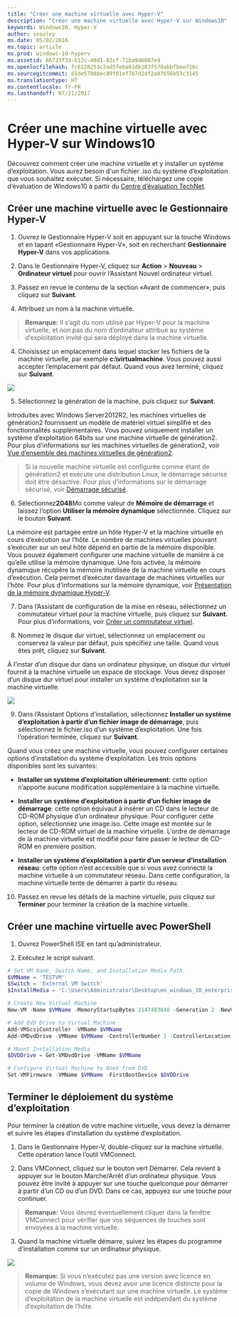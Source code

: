 ```yaml
---
title: "Créer une machine virtuelle avec Hyper-V"
description: "Créer une machine virtuelle avec Hyper-V sur Windows10"
keywords: Windows10, Hyper-V
author: scooley
ms.date: 05/02/2016
ms.topic: article
ms.prod: windows-10-hyperv
ms.assetid: 66723f33-b12c-49d1-82cf-71ba9d6087e9
ms.openlocfilehash: fc6228253c2ad5fe8a01db283f578abbfbee716c
ms.sourcegitcommit: 65de5708bec89f01ef7b7d2df2a87656b53c3145
ms.translationtype: HT
ms.contentlocale: fr-FR
ms.lasthandoff: 07/21/2017
---
```

# Créer une machine virtuelle avec Hyper-V sur Windows10

Découvrez comment créer une machine virtuelle et y installer un système d’exploitation.  Vous aurez besoin d'un fichier .iso du système d’exploitation que vous souhaitez exécuter. Si nécessaire, téléchargez une copie d’évaluation de Windows10 à partir du [Centre d’évaluation TechNet](http://www.microsoft.com/en-us/evalcenter/).

## Créer une machine virtuelle avec le Gestionnaire Hyper-V

1. Ouvrez le Gestionnaire Hyper-V soit en appuyant sur la touche Windows et en tapant «Gestionnaire Hyper-V», soit en recherchant **Gestionnaire Hyper-V** dans vos applications.

2. Dans le Gestionnaire Hyper-V, cliquez sur **Action** > **Nouveau** > **Ordinateur virtuel** pour ouvrir l’Assistant Nouvel ordinateur virtuel.

2. Passez en revue le contenu de la section «Avant de commencer», puis cliquez sur **Suivant**. 

3. Attribuez un nom à la machine virtuelle.
  > **Remarque:** Il s’agit du nom utilisé par Hyper-V pour la machine virtuelle, et non pas du nom d’ordinateur attribué au système d’exploitation invité qui sera déployé dans la machine virtuelle.

4. Choisissez un emplacement dans lequel stocker les fichiers de la machine virtuelle, par exemple **c:\virtualmachine**. Vous pouvez aussi accepter l’emplacement par défaut. Quand vous avez terminé, cliquez sur **Suivant**.
    
  ![](media/new_vm_upd.png)

5. Sélectionnez la génération de la machine, puis cliquez sur **Suivant**.  

  Introduites avec Windows Server2012R2, les machines virtuelles de génération2 fournissent un modèle de matériel virtuel simplifié et des fonctionnalités supplémentaires. Vous pouvez uniquement installer un système d’exploitation 64bits sur une machine virtuelle de génération2. Pour plus d’informations sur les machines virtuelles de génération2, voir [Vue d’ensemble des machines virtuelles de génération2](https://technet.microsoft.com/en-us/library/dn282285.aspx).
  
  > Si la nouvelle machine virtuelle est configurée comme étant de génération2 et exécute une distribution Linux, le démarrage sécurisé doit être désactivé. Pour plus d’informations sur le démarrage sécurisé, voir [Démarrage sécurisé](https://technet.microsoft.com/en-us/library/dn486875.aspx).

6. Sélectionnez**2048**Mo comme valeur de **Mémoire de démarrage** et laissez l’option **Utiliser la mémoire dynamique** sélectionnée. Cliquez sur le bouton **Suivant**.  

  La mémoire est partagée entre un hôte Hyper-V et la machine virtuelle en cours d’exécution sur l’hôte. Le nombre de machines virtuelles pouvant s’exécuter sur un seul hôte dépend en partie de la mémoire disponible. Vous pouvez également configurer une machine virtuelle de manière à ce qu’elle utilise la mémoire dynamique. Une fois activée, la mémoire dynamique récupère la mémoire inutilisée de la machine virtuelle en cours d’exécution. Cela permet d’exécuter davantage de machines virtuelles sur l’hôte. Pour plus d’informations sur la mémoire dynamique, voir [Présentation de la mémoire dynamique Hyper-V](https://technet.microsoft.com/en-us/library/hh831766.aspx).

7. Dans l’Assistant de configuration de la mise en réseau, sélectionnez un commutateur virtuel pour la machine virtuelle, puis cliquez sur **Suivant**. Pour plus d’informations, voir [Créer un commutateur virtuel](connect-to-network.md).

8. Nommez le disque dur virtuel, sélectionnez un emplacement ou conservez la valeur par défaut, puis spécifiez une taille. Quand vous êtes prêt, cliquez sur **Suivant**.

  À l’instar d’un disque dur dans un ordinateur physique, un disque dur virtuel fournit à la machine virtuelle un espace de stockage. Vous devez disposer d’un disque dur virtuel pour installer un système d’exploitation sur la machine virtuelle.
  
  ![](media/new_vhd_upd.png)  

9. Dans l’Assistant Options d’installation, sélectionnez **Installer un système d’exploitation à partir d’un fichier image de démarrage**, puis sélectionnez le fichier.iso d’un système d’exploitation. Une fois l’opération terminée, cliquez sur **Suivant**.

  Quand vous créez une machine virtuelle, vous pouvez configurer certaines options d’installation du système d’exploitation. Les trois options disponibles sont les suivantes:

  - **Installer un système d’exploitation ultérieurement**: cette option n’apporte aucune modification supplémentaire à la machine virtuelle.

  - **Installer un système d’exploitation à partir d’un fichier image de démarrage**: cette option équivaut à insérer un CD dans le lecteur de CD-ROM physique d’un ordinateur physique. Pour configurer cette option, sélectionnez une image.iso. Cette image est montée sur le lecteur de CD-ROM virtuel de la machine virtuelle. L’ordre de démarrage de la machine virtuelle est modifié pour faire passer le lecteur de CD-ROM en première position.

  - **Installer un système d’exploitation à partir d’un serveur d’installation réseau**: cette option n’est accessible que si vous avez connecté la machine virtuelle à un commutateur réseau. Dans cette configuration, la machine virtuelle tente de démarrer à partir du réseau.
  
10. Passez en revue les détails de la machine virtuelle, puis cliquez sur **Terminer** pour terminer la création de la machine virtuelle.

## Créer une machine virtuelle avec PowerShell

1. Ouvrez PowerShell ISE en tant qu’administrateur.

2. Exécutez le script suivant.

  ```powershell
  # Set VM Name, Switch Name, and Installation Media Path.
  $VMName = 'TESTVM'
  $Switch = 'External VM Switch'
  $InstallMedia = 'C:\Users\Administrator\Desktop\en_windows_10_enterprise_x64_dvd_6851151.iso'
  
  # Create New Virtual Machine
  New-VM -Name $VMName -MemoryStartupBytes 2147483648 -Generation 2 -NewVHDPath "D:\Virtual Machines\$VMName\$VMName.vhdx" -NewVHDSizeBytes 53687091200 -Path "D:\Virtual Machines\$VMName" -SwitchName $Switch
  
  # Add DVD Drive to Virtual Machine
  Add-VMScsiController -VMName $VMName
  Add-VMDvdDrive -VMName $VMName -ControllerNumber 1 -ControllerLocation 0 -Path $InstallMedia
  
  # Mount Installation Media
  $DVDDrive = Get-VMDvdDrive -VMName $VMName
  
  # Configure Virtual Machine to Boot from DVD
  Set-VMFirmware -VMName $VMName -FirstBootDevice $DVDDrive
  ```
  
## Terminer le déploiement du système d’exploitation

Pour terminer la création de votre machine virtuelle, vous devez la démarrer et suivre les étapes d’installation du système d’exploitation.

1. Dans le Gestionnaire Hyper-V, double-cliquez sur la machine virtuelle. Cette opération lance l’outil VMConnect.

2. Dans VMConnect, cliquez sur le bouton vert Démarrer. Cela revient à appuyer sur le bouton Marche/Arrêt d’un ordinateur physique. Vous pouvez être invité à appuyer sur une touche quelconque pour démarrer à partir d’un CD ou d’un DVD. Dans ce cas, appuyez sur une touche pour continuer.
  > **Remarque:** Vous devrez éventuellement cliquer dans la fenêtre VMConnect pour vérifier que vos séquences de touches sont envoyées à la machine virtuelle.

3. Quand la machine virtuelle démarre, suivez les étapes du programme d’installation comme sur un ordinateur physique.

  ![](media/OSDeploy_upd.png) 

> **Remarque:** Si vous n’exécutez pas une version avec licence en volume de Windows, vous devez avoir une licence distincte pour la copie de Windows s’exécutant sur une machine virtuelle. Le système d’exploitation de la machine virtuelle est indépendant du système d’exploitation de l’hôte.
